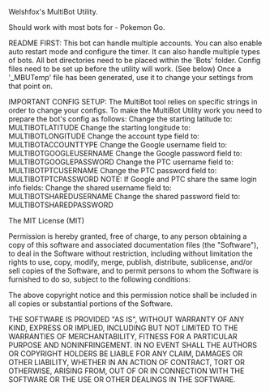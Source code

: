 Welshfox's MultiBot Utility.

Should work with most bots for - Pokemon Go.

README FIRST: 
This bot can handle multiple accounts.
You can also enable auto restart mode and configure the timer.
It can also handle multiple types of bots.
All bot directories need to be placed within the 'Bots' folder.
Config files need to be set up before the utility will work. (See below)
Once a '_MBUTemp' file has been generated, use it to change your settings from that point on.

IMPORTANT CONFIG SETUP:
The MultiBot tool relies on specific strings in order to change your configs.
To make the MultiBot Utility work you need to prepare the bot's config as follows:
Change the starting latitude to: MULTIBOTLATITUDE
Change the starting longitude to: MULTIBOTLONGITUDE
Change the account type field to: MULTIBOTACCOUNTTYPE
Change the Google username field to: MULTIBOTGOOGLEUSERNAME
Change the Google password field to: MULTIBOTGOOGLEPASSWORD
Change the PTC username field to: MULTIBOTPTCUSERNAME
Change the PTC password field to: MULTIBOTPTCPASSWORD
NOTE: If Google and PTC share the same login info fields:
Change the shared username field to: MULTIBOTSHAREDUSERNAME
Change the shared password field to: MULTIBOTSHAREDPASSWORD








The MIT License (MIT)

Permission is hereby granted, free of charge, to any person obtaining a copy of 
this software and associated documentation files (the "Software"), to deal in the 
Software without restriction, including without limitation the rights to use, copy, 
modify, merge, publish, distribute, sublicense, and/or sell copies of the Software, 
and to permit persons to whom the Software is furnished to do so, subject to the 
following conditions:

The above copyright notice and this permission notice shall be included in all 
copies or substantial portions of the Software.

THE SOFTWARE IS PROVIDED "AS IS", WITHOUT WARRANTY OF ANY KIND, EXPRESS OR IMPLIED, 
INCLUDING BUT NOT LIMITED TO THE WARRANTIES OF MERCHANTABILITY, FITNESS FOR A 
PARTICULAR PURPOSE AND NONINFRINGEMENT. IN NO EVENT SHALL THE AUTHORS OR COPYRIGHT 
HOLDERS BE LIABLE FOR ANY CLAIM, DAMAGES OR OTHER LIABILITY, WHETHER IN AN ACTION 
OF CONTRACT, TORT OR OTHERWISE, ARISING FROM, OUT OF OR IN CONNECTION WITH THE 
SOFTWARE OR THE USE OR OTHER DEALINGS IN THE SOFTWARE.